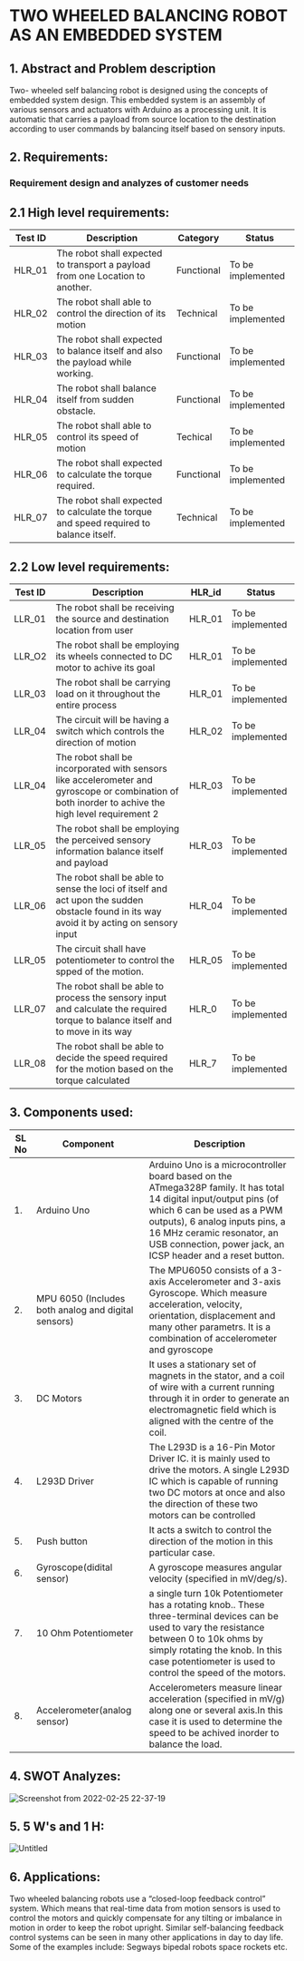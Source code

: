 # TWO WHEELED BALANCING ROBOT AS AN EMBEDDED SYSTEM

## 1.	Abstract and Problem description

 Two- wheeled self balancing robot is designed using the concepts of embedded system design. This embedded system is an assembly of various sensors and actuators with Arduino as a processing unit. It is automatic that carries a payload from source location to the destination according to user commands by balancing itself based on sensory inputs.



## 2.	Requirements: 


### Requirement design and analyzes of customer needs


## 2.1	High level requirements:


| Test ID | Description | Category | Status |
|---------|-------------|----------|--------|
|HLR_01|The robot shall expected to transport a payload from one Location to another.| Functional | To be implemented |
|HLR_02|The robot shall able to control the direction of its motion | Technical | To be implemented |
|HLR_03| The robot shall expected to balance itself and also the payload while working.|Functional | To be implemented |
|HLR_04| The robot shall balance itself from sudden obstacle.| Functional | To be implemented |
|HLR_05| The robot shall able to control its speed of motion| Techical |To be implemented |
|HLR_06| The robot shall expected to calculate the torque required. | Functional | To be implemented |
|HLR_07| The robot shall expected to calculate the torque and speed required to balance itself. | Technical | To be implemented |



## 2.2 Low level requirements:


| Test ID | Description | HLR_id | Status |
|---------|-------------|--------|--------|
| LLR_01 | The robot shall be receiving the source and destination location from user   | HLR_01 | To be implemented |
| LLR_O2 |  The robot shall be employing its wheels connected to DC motor to achive its goal | HLR_01  | To be implemented |
| LLR_03 | The robot shall be carrying load on it throughout the entire process  | HLR_01  | To be implemented |
|LLR_04 | The circuit will be having a switch which controls the direction of motion | HLR_02 |To be implemented |
| LLR_04 | The robot shall be incorporated with sensors like accelerometer and gyroscope or combination of both inorder to achive the high level requirement 2  | HLR_03  | To be implemented | 
| LLR_05 | The robot shall be employing the perceived sensory information balance itself and payload  | HLR_03  | To be implemented |
| LLR_06 | The robot shall be able to sense the loci of itself and act upon the sudden obstacle found in its way avoid it by acting on sensory input  | HLR_04   | To be implemented | 
| LLR_05| The circuit shall have potentiometer to control the spped of the motion. | HLR_05 |To be implemented |
| LLR_07 | The robot shall be able to process the sensory input and calculate the required torque to balance itself and to move in its way  |HLR_0   | To be implemented | 
| LLR_08 | The robot shall be able to decide the speed required for the motion based on the torque calculated  | HLR_7 | To be implemented |



## 3. Components used:

|SL No | Component | Description|
|------|-----------|------------|
| 1. | Arduino Uno | Arduino Uno is a microcontroller board based on the ATmega328P family. It has total 14 digital input/output pins (of which 6 can be used as a PWM outputs), 6 analog inputs pins, a 16 MHz ceramic resonator, an USB connection,  power jack, an ICSP header and a reset button.  |
| 2. | MPU 6050 (Includes both analog and digital sensors) | The MPU6050 consists of a 3-axis Accelerometer and 3-axis Gyroscope. Which measure acceleration, velocity, orientation, displacement and many other parametrs. It is a combination of accelerometer and gyroscope |
| 3. | DC Motors | It uses a stationary set of magnets in the stator, and a coil of wire with a current running through it in order to generate an electromagnetic field which is aligned with the centre of the coil. |
| 4. |  L293D Driver | The L293D is a 16-Pin Motor Driver IC. it is mainly used to drive the motors. A single L293D IC which is capable of running two DC motors at once and also the direction of these two motors can be controlled |
| 5.| Push button  | It acts a switch to control the direction of the motion in this particular case.  |
| 6.| Gyroscope(didital sensor) | A gyroscope measures angular velocity (specified in mV/deg/s). 
| 7. | 10 Ohm Potentiometer|  a single turn 10k Potentiometer has a rotating knob.. These three-terminal devices can be used to vary the resistance between 0 to 10k ohms by simply rotating the knob. In this case potentiometer is used to control the speed of the motors. |
| 8.| Accelerometer(analog sensor) | Accelerometers measure linear acceleration (specified in mV/g) along one or several axis.In this case it is used to determine the speed to be achived inorder to balance the load. |


## 4. SWOT Analyzes:

![Screenshot from 2022-02-25 22-37-19](https://user-images.githubusercontent.com/98843684/155757581-2c266b12-3588-41f6-b09d-81a004a3c250.png)

## 5. 5 W's and 1 H:

![Untitled](https://user-images.githubusercontent.com/98843684/155759301-6e9c138b-fa66-43b0-af22-87c89a57f155.png)

## 6. Applications:

Two wheeled balancing robots use a “closed-loop feedback control” system. Which means that real-time data from motion sensors is used to control the motors and quickly compensate for any tilting or imbalance in  motion in order to keep the robot upright. Similar self-balancing feedback control systems can be seen in many other applications in day to day life. Some of the examples include:
 Segways
 bipedal robots
 space rockets
etc.



